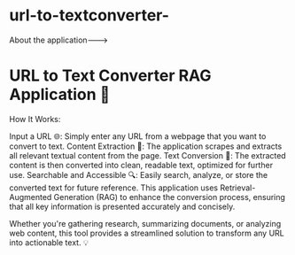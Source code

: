 # url-to-textconverter-
About the application--->
# URL to Text Converter RAG Application 🚀
How It Works:

Input a URL 🌐: Simply enter any URL from a webpage that you want to convert to text.
Content Extraction 📑: The application scrapes and extracts all relevant textual content from the page.
Text Conversion 🔄: The extracted content is then converted into clean, readable text, optimized for further use.
Searchable and Accessible 🔍: Easily search, analyze, or store the converted text for future reference.
This application uses Retrieval-Augmented Generation (RAG) to enhance the conversion process, ensuring that all key information is presented accurately and concisely.

Whether you're gathering research, summarizing documents, or analyzing web content, this tool provides a streamlined solution to transform any URL into actionable text. 💡
